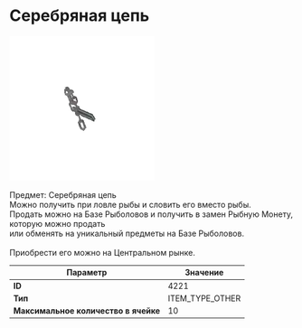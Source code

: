 # Серебряная цепь

![Item Image](../img/4221.webp?raw=true)

Предмет: Серебряная цепь<br>Можно получить при ловле рыбы и словить его вместо рыбы.<br>Продать можно на Базе Рыболовов и получить в замен Рыбную Монету, которую можно продать<br>или обменять на уникальный предметы на Базе Рыболовов.<br><br>Приобрести его можно на Центральном рынке.


| Параметр | Значение |
|----------|----------|
| **ID** | 4221 |
| **Тип** | ITEM_TYPE_OTHER |
| **Максимальное количество в ячейке** | 10 |

